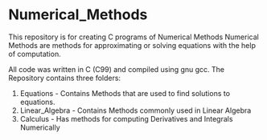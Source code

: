 # Numerical_Methods

This repository is for creating C programs of Numerical Methods
Numerical Methods are methods for approximating or solving equations with the help of computation.

All code was written in C (C99) and compiled using gnu gcc.
The Repository contains three folders:
1) Equations - Contains Methods that are used to find solutions to equations.
2) Linear_Algebra - Contains Methods commonly used in Linear Algebra
3) Calculus - Has methods for computing Derivatives and Integrals Numerically
